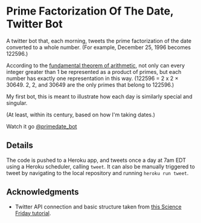 # Prime Factorization Of The Date, Twitter Bot

A twitter bot that, each morning, tweets the prime factorization of the date converted to a whole number. (For example, December 25, 1996 becomes 122596.)

According to the [fundamental theorem of arithmetic](https://en.wikipedia.org/wiki/Fundamental_theorem_of_arithmetic),
not only can every integer greater than 1 be represented as a product of primes, but each number has exactly one representation in this way. (122596 = 2 x 2 × 30649. 2, 2, and 30649 are the only primes that belong to 122596.)

My first bot, this is meant to illustrate how each day is similarly special and singular.

(At least, within its century, based on how I'm taking dates.)

Watch it go [@primedate_bot](https://twitter.com/primedate_bot)

## Details

The code is pushed to a Heroku app, and tweets once a day at 7am EDT using a Heroku scheduler, calling `tweet`. It can also be manually triggered to tweet by navigating to the local repository and running `heroku run tweet`.

## Acknowledgments

* Twitter API connection and basic structure taken from [this Science Friday tutorial](https://medium.com/science-friday-footnotes/how-to-make-a-twitter-bot-in-under-an-hour-259597558acf).
